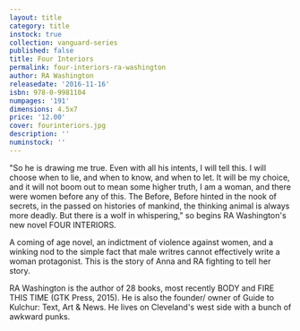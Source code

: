 ```yaml
---
layout: title
category: title
instock: true
collection: vanguard-series
published: false
title: Four Interiors
permalink: four-interiors-ra-washington
author: RA Washington
releasedate: '2016-11-16'
isbn: 978-0-9981104
numpages: '191'
dimensions: 4.5x7
price: '12.00'
cover: fourinteriors.jpg
description: ''
numinstock: ''
---
```

"So he is drawing me true. Even with all his intents, I will tell this. I will choose when to lie, and when to know, and when to let. It will be my choice, and it will not boom out to mean some higher truth, I am a woman, and there were women before any of this. The Before, Before hinted in the nook of secrets, in the passed on histories of mankind, the thinking animal is always more deadly. But there is a wolf  in whispering," so begins RA Washington's new novel FOUR INTERIORS.

A coming of age novel, an indictment of violence against women, and a winking nod to the simple fact that male writres cannot effectively write a woman protagonist. This is the story of Anna and RA fighting to tell her story.


RA Washington is the author of 28 books, most recently BODY and FIRE THIS TIME (GTK Press, 2015). He is also the founder/ owner of Guide to Kulchur: Text, Art & News. He lives on Cleveland's west side with a bunch of awkward punks.


